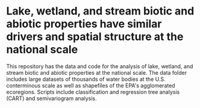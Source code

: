 # Lake, wetland, and stream biotic and abiotic properties have similar drivers and spatial structure at the national scale 

This repository has the data and code for the analysis of lake, wetland, and stream biotic and abiotic properties at the national scale. The data folder includes large datasets of thousands of water bodies at the U.S. conterminous scale as well as shapefiles of the EPA's agglomerated ecoregions. Scripts include classification and regression tree analysis (CART) and semivariogram analysis.

